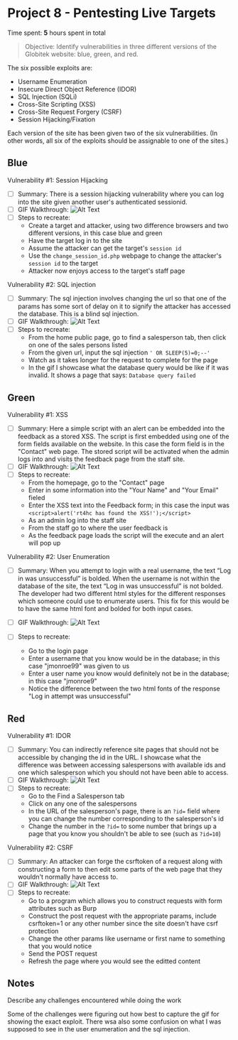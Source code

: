 # Project 8 - Pentesting Live Targets

Time spent: **5** hours spent in total

> Objective: Identify vulnerabilities in three different versions of the Globitek website: blue, green, and red.

The six possible exploits are:
* Username Enumeration
* Insecure Direct Object Reference (IDOR)
* SQL Injection (SQLi)
* Cross-Site Scripting (XSS)
* Cross-Site Request Forgery (CSRF)
* Session Hijacking/Fixation

Each version of the site has been given two of the six vulnerabilities. (In other words, all six of the exploits should be assignable to one of the sites.)

## Blue

Vulnerability #1: Session Hijacking

- [ ] Summary: There is a session hijacking vulnerability where you can log into the site given another user's authenticated sessionid. 
- [ ] GIF Walkthrough: 
![Alt Text](https://github.com/rahul-tuladhar/codepathweek8/blob/master/gifs/lab8_session_hijack_blue.gif)
- [ ] Steps to recreate: 
    - Create a target and attacker, using two difference browsers and two different versions, in this case blue and green
    - Have the target log in to the site
    - Assume the attacker can get the target's `session id`
    - Use the `change_session_id.php` webpage to change the attacker's `session id` to the target
    - Attacker now enjoys access to the target's staff page

Vulnerability #2: SQL injection

- [ ] Summary: The sql injection involves changing the url so that one of the params has some sort of delay on it to signify the attacker has accessed the database. This is a blind sql injection.
- [ ] GIF Walkthrough: 
![Alt Text](https://github.com/rahul-tuladhar/codepathweek8/blob/master/gifs/lab8_sql_blue.gif)
- [ ] Steps to recreate:
    - From the home public page, go to find a salesperson tab, then click on one of the sales persons listed
    - From the given url, input the sql injection `' OR SLEEP(5)=0;--'`
    - Watch as it takes longer for the request to complete for the page
    - In the gif I showcase what the database query would be like if it was invalid. It shows a page that says: `Database query failed`

## Green

Vulnerability #1: XSS
- [ ] Summary: Here a simple script with an alert can be embedded into the feedback as a stored XSS. The script is first embedded using one of the form fields available on the website. In this case the form field is in the "Contact" web page. The stored script will be activated when the admin logs into and visits the feedback page from the staff site.
- [ ] GIF Walkthrough: 
![Alt Text](https://github.com/rahul-tuladhar/codepathweek8/blob/master/gifs/lab8_xss_green.gif)
- [ ] Steps to recreate:
    - From the homepage, go to the "Contact" page
    - Enter in some information into the "Your Name" and "Your Email" fieled
    - Enter the XSS text into the Feedback form; in this case the input was `<script>alert('rt4hc has found the XSS!');</script>`
    - As an admin log into the staff site
    - From the staff go to where the user feedback is
    - As the feedback page loads the script will the execute and an alert will pop up

Vulnerability #2: User Enumeration
- [ ] Summary: When you attempt to login with a real username, the text “Log in was unsuccessful” is bolded. When the username is not within the database of the site, the text “Log in was unsuccessful” is not bolded. The developer had two different html styles for the different responses which someone could use to enumerate users. This fix for this would be to have the same html font and bolded for both input cases.

- [ ] GIF Walkthrough: 
![Alt Text](https://github.com/rahul-tuladhar/codepathweek8/blob/master/gifs/lab8_user_enumeration_green.gif)
- [ ] Steps to recreate:
    - Go to the login page
    - Enter a username that you know would be in the database; in this case "jmonroe99" was given to us
    - Enter a user name you know would definitely not be in the database; in this case "jmonroe9"
    - Notice the difference between the two html fonts of the response "Log in attempt was unsuccessful"

## Red

Vulnerability #1: IDOR
- [ ] Summary: You can indirectly reference site pages that should not be accessible by changing the id in the URL. I showcase what the difference was between accessing salespersons with available ids and one which salesperson which you should not have been able to access.
- [ ] GIF Walkthrough: 
![Alt Text](https://github.com/rahul-tuladhar/codepathweek8/blob/master/gifs/lab8_idor_red.gif)
- [ ] Steps to recreate:
    - Go to the Find a Salesperson tab
    - Click on any one of the salespersons
    - In the URL of the salesperson's page, there is an `?id=` field where you can change the number corresponding to the salesperson's id
    - Change the number in the `?id=` to some number that brings up a page that you know you shouldn't be able to see (such as `?id=10`)

Vulnerability #2: CSRF
- [ ] Summary: An attacker can forge the csrftoken of a request along with constructing a form to then edit some parts of the web page that they wouldn't normally have access to.
- [ ] GIF Walkthrough: 
![Alt Text](https://github.com/rahul-tuladhar/codepathweek8/blob/master/gifs/lab8_csrf_red.gif)
- [ ] Steps to recreate:
    - Go to a program which allows you to construct requests with form attributes such as Burp
    - Construct the post request with the appropriate params, include csrftoken=1 or any other number since the site doesn't have csrf protection
    - Change the other params like username or first name to something that you would notice
    - Send the POST request
    - Refresh the page where you would see the editted content

## Notes

Describe any challenges encountered while doing the work

Some of the challenges were figuring out how best to capture the gif for showing the exact exploit. There wsa also some confusion on what I was supposed to see in the user enumeration and the sql injection.
